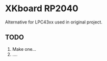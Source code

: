 # XKboard RP2040

Alternative for LPC43xx used in original project.

## TODO
1) Make one...
2) ....
